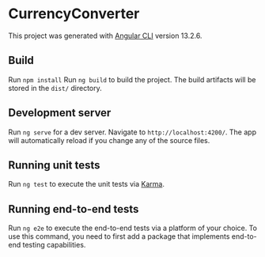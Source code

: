 # CurrencyConverter

This project was generated with [Angular CLI](https://github.com/angular/angular-cli) version 13.2.6.

## Build

Run `npm install`
Run `ng build` to build the project. The build artifacts will be stored in the `dist/` directory.

## Development server

Run `ng serve` for a dev server. Navigate to `http://localhost:4200/`. The app will automatically reload if you change any of the source files.

## Running unit tests

Run `ng test` to execute the unit tests via [Karma](https://karma-runner.github.io).

## Running end-to-end tests

Run `ng e2e` to execute the end-to-end tests via a platform of your choice. To use this command, you need to first add a package that implements end-to-end testing capabilities.
